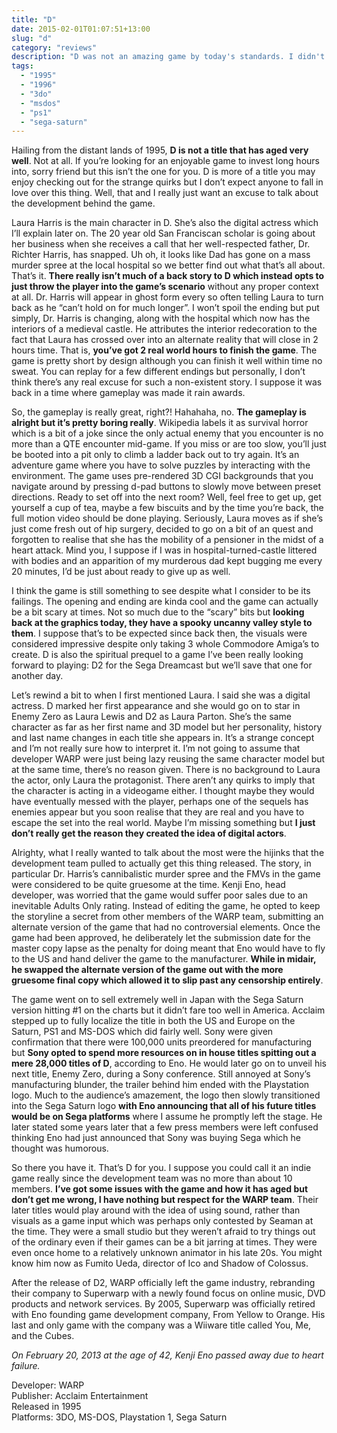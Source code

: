 ```yaml
---
title: "D"
date: 2015-02-01T01:07:51+13:00
slug: "d"
category: "reviews"
description: "D was not an amazing game by today's standards. I didn't find myself hugely enjoying it. I would however invite you to learn about the developement team."
tags:
  - "1995"
  - "1996"
  - "3do"
  - "msdos"
  - "ps1"
  - "sega-saturn"
---
```


Hailing from the distant lands of 1995, **D is not a title that has aged very well**. Not at all. If you’re looking for an enjoyable game to invest long hours into, sorry friend but this isn’t the one for you. D is more of a title you may enjoy checking out for the strange quirks but I don’t expect anyone to fall in love over this thing. Well, that and I really just want an excuse to talk about the development behind the game.

Laura Harris is the main character in D. She’s also the digital actress which I’ll explain later on. The 20 year old San Franciscan scholar is going about her business when she receives a call that her well-respected father, Dr. Richter Harris, has snapped. Uh oh, it looks like Dad has gone on a mass murder spree at the local hospital so we better find out what that’s all about. That’s it. **There really isn’t much of a back story to D which instead opts to just throw the player into the game’s scenario** without any proper context at all. Dr. Harris will appear in ghost form every so often telling Laura to turn back as he “can’t hold on for much longer”. I won’t spoil the ending but put simply, Dr. Harris is changing, along with the hospital which now has the interiors of a medieval castle. He attributes the interior redecoration to the fact that Laura has crossed over into an alternate reality that will close in 2 hours time. That is, **you’ve got 2 real world hours to finish the game**. The game is pretty short by design although you can finish it well within time no sweat. You can replay for a few different endings but personally, I don’t think there’s any real excuse for such a non-existent story. I suppose it was back in a time where gameplay was made it rain awards.

So, the gameplay is really great, right?! Hahahaha, no. **The gameplay is alright but it’s pretty boring really**. Wikipedia labels it as survival horror which is a bit of a joke since the only actual enemy that you encounter is no more than a QTE encounter mid-game. If you miss or are too slow, you’ll just be booted into a pit only to climb a ladder back out to try again. It’s an adventure game where you have to solve puzzles by interacting with the environment. The game uses pre-rendered 3D CGI backgrounds that you navigate around by pressing d-pad buttons to slowly move between preset directions. Ready to set off into the next room? Well, feel free to get up, get yourself a cup of tea, maybe a few biscuits and by the time you’re back, the full motion video should be done playing. Seriously, Laura moves as if she’s just come fresh out of hip surgery, decided to go on a bit of an quest and forgotten to realise that she has the mobility of a pensioner in the midst of a heart attack. Mind you, I suppose if I was in hospital-turned-castle littered with bodies and an apparition of my murderous dad kept bugging me every 20 minutes, I’d be just about ready to give up as well.

I think the game is still something to see despite what I consider to be its failings. The opening and ending are kinda cool and the game can actually be a bit scary at times. Not so much due to the “scary” bits but **looking back at the graphics today, they have a spooky uncanny valley style to them**. I suppose that’s to be expected since back then, the visuals were considered impressive despite only taking 3 whole Commodore Amiga’s to create. D is also the spiritual prequel to a game I’ve been really looking forward to playing: D2 for the Sega Dreamcast but we’ll save that one for another day.

Let’s rewind a bit to when I first mentioned Laura. I said she was a digital actress. D marked her first appearance and she would go on to star in Enemy Zero as Laura Lewis and D2 as Laura Parton. She’s the same character as far as her first name and 3D model but her personality, history and last name changes in each title she appears in. It’s a strange concept and I’m not really sure how to interpret it. I’m not going to assume that developer WARP were just being lazy reusing the same character model but at the same time, there’s no reason given. There is no background to Laura the actor, only Laura the protagonist. There aren’t any quirks to imply that the character is acting in a videogame either. I thought maybe they would have eventually messed with the player, perhaps one of the sequels has enemies appear but you soon realise that they are real and you have to escape the set into the real world. Maybe I’m missing something but **I just don’t really get the reason they created the idea of digital actors**.

Alrighty, what I really wanted to talk about the most were the hijinks that the development team pulled to actually get this thing released. The story, in particular Dr. Harris’s cannibalistic murder spree and the FMVs in the game were considered to be quite gruesome at the time. Kenji Eno, head developer, was worried that the game would suffer poor sales due to an inevitable Adults Only rating. Instead of editing the game, he opted to keep the storyline a secret from other members of the WARP team, submitting an alternate version of the game that had no controversial elements. Once the game had been approved, he deliberately let the submission date for the master copy lapse as the penalty for doing meant that Eno would have to fly to the US and hand deliver the game to the manufacturer. **While in midair, he swapped the alternate version of the game out with the more gruesome final copy which allowed it to slip past any censorship entirely**.

The game went on to sell extremely well in Japan with the Sega Saturn version hitting #1 on the charts but it didn’t fare too well in America. Acclaim stepped up to fully localize the title in both the US and Europe on the Saturn, PS1 and MS-DOS which did fairly well. Sony were given confirmation that there were 100,000 units preordered for manufacturing but **Sony opted to spend more resources on in house titles spitting out a mere 28,000 titles of D**, according to Eno. He would later go on to unveil his next title, Enemy Zero, during a Sony conference. Still annoyed at Sony’s manufacturing blunder, the trailer behind him ended with the Playstation logo. Much to the audience’s amazement, the logo then slowly transitioned into the Sega Saturn logo **with Eno announcing that all of his future titles would be on Sega platforms** where I assume he promptly left the stage. He later stated some years later that a few press members were left confused thinking Eno had just announced that Sony was buying Sega which he thought was humorous.

So there you have it. That’s D for you. I suppose you could call it an indie game really since the development team was no more than about 10 members. **I’ve got some issues with the game and how it has aged but don’t get me wrong, I have nothing but respect for the WARP team**. Their later titles would play around with the idea of using sound, rather than visuals as a game input which was perhaps only contested by Seaman at the time. They were a small studio but they weren’t afraid to try things out of the ordinary even if their games can be a bit jarring at times. They were even once home to a relatively unknown animator in his late 20s. You might know him now as Fumito Ueda, director of Ico and Shadow of Colossus.

After the release of D2, WARP officially left the game industry, rebranding their company to Superwarp with a newly found focus on online music, DVD products and network services. By 2005, Superwarp was officially retired with Eno founding game development company, From Yellow to Orange. His last and only game with the company was a Wiiware title called You, Me, and the Cubes.

_On February 20, 2013 at the age of 42, Kenji Eno passed away due to heart failure._

Developer: WARP \
Publisher: Acclaim Entertainment \
Released in 1995 \
Platforms: 3DO, MS-DOS, Playstation 1, Sega Saturn
